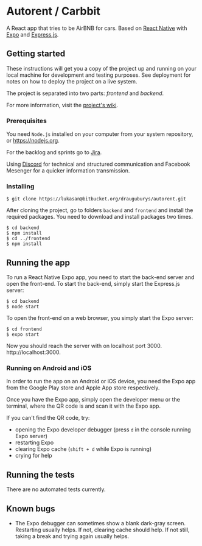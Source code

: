 # Autorent / Carbbit #
A React app that tries to be AirBNB for cars. Based on [React Native](https://reactnative.dev) with [Expo](https://expo.io/) and [Express.js](https://expressjs.com/).

## Getting started

These instructions will get you a copy of the project up and running on your local machine for development and testing purposes. See deployment for notes on how to deploy the project on a live system.

The project is separated into two parts: *frontend* and *backend*.

For more information, visit the [project's wiki](https://bitbucket.org/drauguburys/autorent/wiki/Home).

### Prerequisites

You need ```Node.js``` installed on your computer from your system repository, or https://nodejs.org.

For the backlog and sprints go to [Jira](https://lukasa.atlassian.net/secure/RapidBoard.jspa?projectKey=AR&rapidView=1&view=planning.nodetail&atlOrigin=eyJpIjoiZmYxMjVmOTcwY2QyNDRjZjgzNDkxNmFjNDhlYWE1ZDQiLCJwIjoiaiJ9).

Using [Discord](https://discord.gg/7b9Jzqm) for technical and structured communication and Facebook Mesenger for a quicker information transmission.


### Installing

```
$ git clone https://lukasan@bitbucket.org/drauguburys/autorent.git
```

After cloning the project, go to folders ```backend``` and ```frontend``` and install the required packages. You need to download and install packages two times.

``` 
$ cd backend
$ npm install
$ cd ../frontend
$ npm install
```

## Running the app

To run a React Native Expo app, you need to start the back-end server and open the front-end. To start the back-end, simply start the Express.js server:
```
$ cd backend
$ node start
```
To open the front-end on a web browser, you simply start the Expo server:
```
$ cd frontend
$ expo start
```
Now you should reach the server with on localhost port 3000. http://localhost:3000.
### Running on Android and iOS
In order to run the app on an Android or iOS device, you need the Expo app from the Google Play store and Apple App store respectively.

Once you have the Expo app, simply open the developer menu or the terminal, where the QR code is and scan it with the Expo app.

If you can't find the QR code, try:
* opening the Expo developer debugger (press ```d``` in the console running Expo server)
* restarting Expo
* clearing Expo cache (```shift + d``` while Expo is running)
* crying for help

## Running the tests

There are no automated tests currently.

## Known bugs
* The Expo debugger can sometimes show a blank dark-gray screen. Restarting usually helps. If not, clearing cache should help. If not still, taking a break and trying again usually helps.